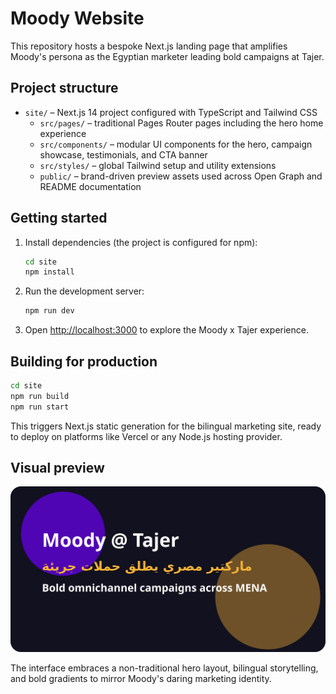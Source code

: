 # Moody Website

This repository hosts a bespoke Next.js landing page that amplifies Moody&apos;s persona as the Egyptian marketer leading
bold campaigns at Tajer.

## Project structure

- `site/` – Next.js 14 project configured with TypeScript and Tailwind CSS
  - `src/pages/` – traditional Pages Router pages including the hero home experience
  - `src/components/` – modular UI components for the hero, campaign showcase, testimonials, and CTA banner
  - `src/styles/` – global Tailwind setup and utility extensions
  - `public/` – brand-driven preview assets used across Open Graph and README documentation

## Getting started

1. Install dependencies (the project is configured for npm):

   ```bash
   cd site
   npm install
   ```

2. Run the development server:

   ```bash
   npm run dev
   ```

3. Open [http://localhost:3000](http://localhost:3000) to explore the Moody x Tajer experience.

## Building for production

```bash
cd site
npm run build
npm run start
```

This triggers Next.js static generation for the bilingual marketing site, ready to deploy on platforms like Vercel or any
Node.js hosting provider.

## Visual preview

![Moody Tajer landing preview](site/public/preview.svg)

The interface embraces a non-traditional hero layout, bilingual storytelling, and bold gradients to mirror Moody&apos;s daring
marketing identity.
